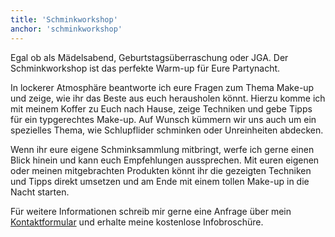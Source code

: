 ```yaml
---
title: 'Schminkworkshop'
anchor: 'schminkworkshop'
---
```


Egal ob als Mädelsabend, Geburtstagsüberraschung oder JGA. Der Schminkworkshop ist das perfekte Warm-up für Eure Partynacht.

<!--more-->

In lockerer Atmosphäre beantworte ich eure Fragen zum Thema Make-up und zeige, wie ihr das Beste aus euch herausholen könnt. Hierzu komme ich mit meinem Koffer zu Euch nach Hause, zeige Techniken und gebe Tipps für ein typgerechtes Make-up. Auf Wunsch kümmern wir uns auch um ein spezielles Thema, wie Schlupflider schminken oder Unreinheiten abdecken.

Wenn ihr eure eigene Schminksammlung mitbringt, werfe ich gerne einen Blick hinein und kann euch Empfehlungen aussprechen. Mit euren eigenen oder meinen mitgebrachten Produkten könnt ihr die gezeigten Techniken und Tipps direkt umsetzen und am Ende mit einem tollen Make-up in die Nacht starten.

Für weitere Informationen schreib mir gerne eine Anfrage über mein [Kontaktformular](/kontakt) und erhalte meine kostenlose Infobroschüre.

<!--Die aktuellen Preise kannst du meiner [Preisliste](/preisliste) entnehmen.-->

